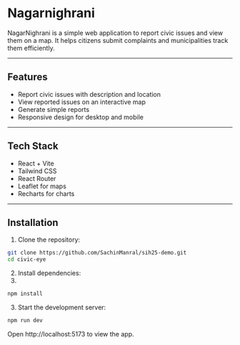 # Nagarnighrani

NagarNighrani is a simple web application to report civic issues and view them on a map. It helps citizens submit complaints and municipalities track them efficiently.

---

## Features

- Report civic issues with description and location
- View reported issues on an interactive map
- Generate simple reports
- Responsive design for desktop and mobile

---

## Tech Stack

- React + Vite
- Tailwind CSS
- React Router
- Leaflet for maps
- Recharts for charts

---

## Installation

1. Clone the repository:

```bash
git clone https://github.com/SachinManral/sih25-demo.git
cd civic-eye
```
2. Install dependencies:
3. 
```bash
npm install
```
3. Start the development server:
   
```bash
npm run dev
```

Open http://localhost:5173 to view the app.
